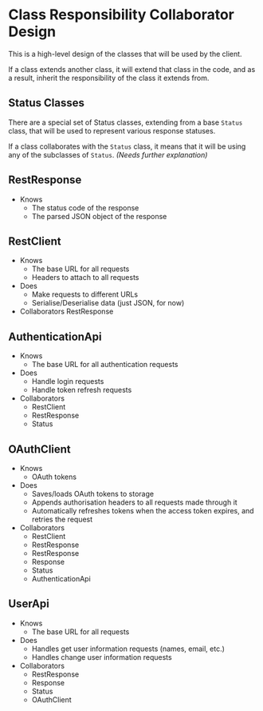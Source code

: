 Class Responsibility Collaborator Design
========================================

This is a high-level design of the classes that will be used by the client.

If a class extends another class, it will extend that class in the code, and as a result, inherit the responsibility of the class it extends from.

Status Classes
--------------
There are a special set of Status classes, extending from a base `Status` class, that will be used to represent various response statuses.

If a class collaborates with the `Status` class, it means that it will be using any of the subclasses of `Status`. *(Needs further explanation)*

RestResponse
------------
* Knows
  * The status code of the response
  * The parsed JSON object of the response

RestClient
----------
* Knows
  * The base URL for all requests
  * Headers to attach to all requests
* Does
  * Make requests to different URLs
  * Serialise/Deserialise data (just JSON, for now)
* Collaborators
  RestResponse

AuthenticationApi
-----------------
* Knows
  * The base URL for all authentication requests
* Does
  * Handle login requests
  * Handle token refresh requests
* Collaborators
  * RestClient
  * RestResponse
  * Status

OAuthClient
-----------
* Knows
  * OAuth tokens
* Does
  * Saves/loads OAuth tokens to storage
  * Appends authorisation headers to all requests made through it
  * Automatically refreshes tokens when the access token expires, and retries the request
* Collaborators
  * RestClient
  * RestResponse
  * RestResponse
  * Response
  * Status
  * AuthenticationApi

UserApi
-------
* Knows
  * The base URL for all requests
* Does
  * Handles get user information requests (names, email, etc.)
  * Handles change user information requests
* Collaborators
  * RestResponse
  * Response
  * Status
  * OAuthClient

